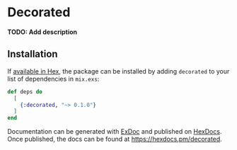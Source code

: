 # Decorated

**TODO: Add description**

## Installation

If [available in Hex](https://hex.pm/docs/publish), the package can be installed
by adding `decorated` to your list of dependencies in `mix.exs`:

```elixir
def deps do
  [
    {:decorated, "~> 0.1.0"}
  ]
end
```

Documentation can be generated with [ExDoc](https://github.com/elixir-lang/ex_doc)
and published on [HexDocs](https://hexdocs.pm). Once published, the docs can
be found at <https://hexdocs.pm/decorated>.

